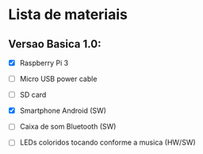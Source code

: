 # Lista de materiais

## Versao Basica 1.0:
  - [x] Raspberry Pi 3
  - [ ] Micro USB power cable
  - [ ] SD card
  - [x] Smartphone Android (SW)
  - [ ] Caixa de som Bluetooth (SW)
  - [ ] LEDs coloridos tocando conforme a musica (HW/SW)

